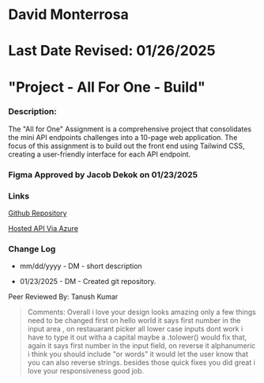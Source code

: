 # David Monterrosa
# Last Date Revised: 01/26/2025
# "Project - All For One - Build"
### Description:
The "All for One" Assignment is a comprehensive project that consolidates the mini API endpoints challenges into a 10-page web application. The focus of this assignment is to build out the front end using Tailwind CSS, creating a user-friendly interface for each API endpoint.


### Figma Approved by Jacob Dekok on 01/23/2025  

### Links
[Github Repository](https://github.com/davidmonterrosa/MonterrosaDPAllForOneBuild.git)

[Hosted API Via Azure](monterrosadpallforone-dufhdwezgjekeafj.westus-01.azurewebsites.net)

### Change Log
+ mm/dd/yyyy - DM - short description
- 01/23/2025 - DM - Created git repository.

Peer Reviewed By: Tanush Kumar
> Comments: Overall i love your design looks amazing only a few things need to be changed first on hello world it says first number in the input area , on restauarant picker all lower case inputs dont work i have to type it out witha a capital maybe a .tolower() would fix that, again it says first number in the input field, on reverse it alphanumeric i think you should include "or words" it would let the user know that you can also reverse strings. besides those quick fixes you did great i love your responsiveness good job.
